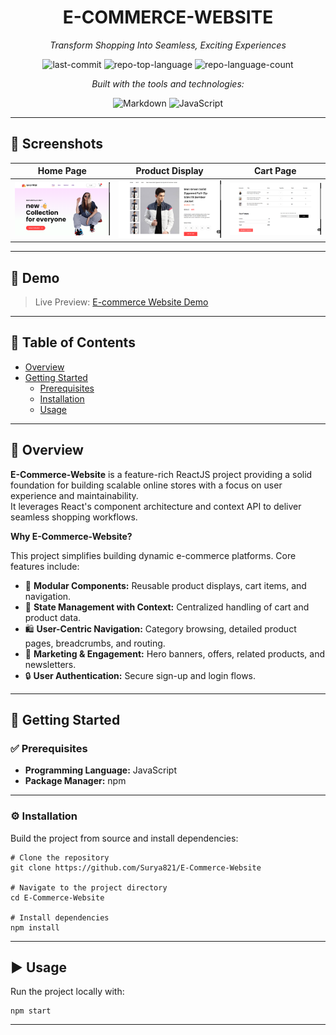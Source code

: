<div id="top"></div>

<div align="center">

# E-COMMERCE-WEBSITE
*Transform Shopping Into Seamless, Exciting Experiences*

![last-commit](https://img.shields.io/github/last-commit/Surya821/E-Commerce-Website?style=flat&logo=git&logoColor=white&color=0080ff)
![repo-top-language](https://img.shields.io/github/languages/top/Surya821/E-Commerce-Website?style=flat&color=0080ff)
![repo-language-count](https://img.shields.io/github/languages/count/Surya821/E-Commerce-Website?style=flat&color=0080ff)

*Built with the tools and technologies:*

![Markdown](https://img.shields.io/badge/Markdown-000000.svg?style=flat&logo=Markdown&logoColor=white)
![JavaScript](https://img.shields.io/badge/JavaScript-F7DF1E.svg?style=flat&logo=JavaScript&logoColor=black)

</div>

---

## 📸 Screenshots

| Home Page | Product Display | Cart Page |
| :--: | :--: | :--: |
| ![Home Page](screenshots/home.png) | ![Product Display](screenshots/product.png) | ![Cart Page](screenshots/cart.png) |

---

## 🔗 Demo

> Live Preview: [E-commerce Website Demo](https://e-commerce-website-one-psi.vercel.app/)  

---

## 📑 Table of Contents

- [Overview](#-overview)
- [Getting Started](#-getting-started)
  - [Prerequisites](#-prerequisites)
  - [Installation](#-installation)
  - [Usage](#-usage)

---

## 🧐 Overview

**E-Commerce-Website** is a feature-rich ReactJS project providing a solid foundation for building scalable online stores with a focus on user experience and maintainability.  
It leverages React's component architecture and context API to deliver seamless shopping workflows.

**Why E-Commerce-Website?**

This project simplifies building dynamic e-commerce platforms. Core features include:

- 🧩 **Modular Components:** Reusable product displays, cart items, and navigation.
- 🚀 **State Management with Context:** Centralized handling of cart and product data.
- 🛍️ **User-Centric Navigation:** Category browsing, detailed product pages, breadcrumbs, and routing.
- 🎯 **Marketing & Engagement:** Hero banners, offers, related products, and newsletters.
- 🔒 **User Authentication:** Secure sign-up and login flows.

---

## 🚀 Getting Started

### ✅ Prerequisites

- **Programming Language:** JavaScript
- **Package Manager:** npm

---

### ⚙️ Installation

Build the project from source and install dependencies:

```
# Clone the repository
git clone https://github.com/Surya821/E-Commerce-Website

# Navigate to the project directory
cd E-Commerce-Website

# Install dependencies
npm install
```

---

## ▶️ Usage
Run the project locally with:
```
npm start
```

---
